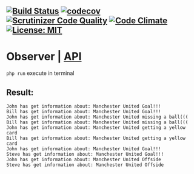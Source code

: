 [![Build Status](https://travis-ci.org/Jagepard/PhpDesignPatterns-Observer.svg?branch=master)](https://travis-ci.org/Jagepard/PhpDesignPatterns-Observer)
[![codecov](https://codecov.io/gh/Jagepard/PhpDesignPatterns-Observer/branch/master/graph/badge.svg)](https://codecov.io/gh/Jagepard/PhpDesignPatterns-Observer)
[![Scrutinizer Code Quality](https://scrutinizer-ci.com/g/Jagepard/PhpDesignPatterns-Observer/badges/quality-score.png?b=master)](https://scrutinizer-ci.com/g/Jagepard/PhpDesignPatterns-Observer/?branch=master)
[![Code Climate](https://codeclimate.com/github/Jagepard/PhpDesignPatterns-Observer/badges/gpa.svg)](https://codeclimate.com/github/Jagepard/PhpDesignPatterns-Observer)
[![License: MIT](https://img.shields.io/badge/license-MIT-498e7f.svg)](https://mit-license.org/)
-----
# Observer | [API](https://github.com/Jagepard/PhpDesignPatterns-Observer/blob/master/api.md)
```php run``` execute in terminal

## Result:
```
John has get information about: Manchester United Goal!!! 
Bill has get information about: Manchester United Goal!!! 
John has get information about: Manchester United missing a ball((( 
Bill has get information about: Manchester United missing a ball((( 
John has get information about: Manchester United getting a yellow card 
Bill has get information about: Manchester United getting a yellow card 
John has get information about: Manchester United Goal!!! 
Steve has get information about: Manchester United Goal!!! 
John has get information about: Manchester United Offside 
Steve has get information about: Manchester United Offside
```
